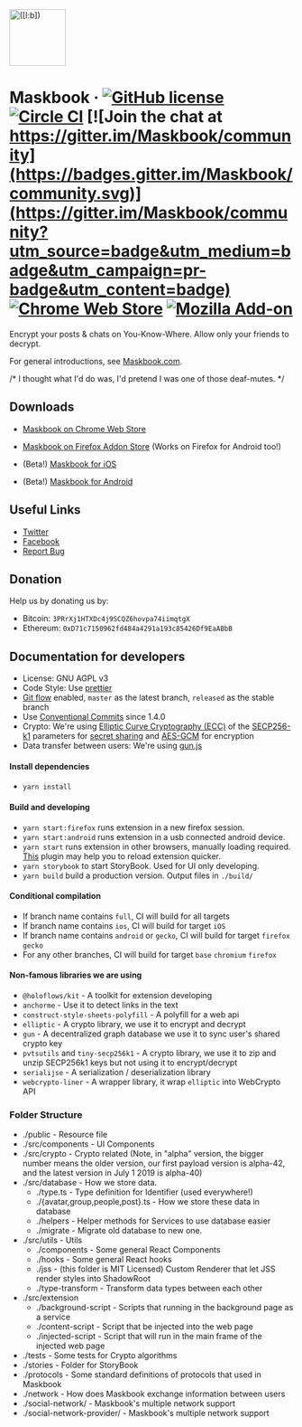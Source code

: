 <a href="https://maskbook.com/">
  <img src="https://dimensiondev.github.io/Maskbook-VI/the-laughing-mask.png"
       width="100" height="100" title="([I:b])" alt="([I:b])">
</a>

# Maskbook &middot; [![GitHub license](https://img.shields.io/badge/license-AGPL-blue.svg?style=flat-square)](https://github.com/DimensionDev/Maskbook/blob/master/LICENSE) [![Circle CI](https://img.shields.io/circleci/project/github/DimensionDev/Maskbook.svg?style=flat-square&logo=circleci)](https://circleci.com/gh/DimensionDev/Maskbook) [![Join the chat at https://gitter.im/Maskbook/community](https://badges.gitter.im/Maskbook/community.svg)](https://gitter.im/Maskbook/community?utm_source=badge&utm_medium=badge&utm_campaign=pr-badge&utm_content=badge) [![Chrome Web Store](https://img.shields.io/chrome-web-store/v/jkoeaghipilijlahjplgbfiocjhldnap.svg?logo=Maskbook&logoColor=%231c68f3&style=flat-square&label=Chrome%20store)][crext] [![Mozilla Add-on](https://img.shields.io/amo/v/maskbook?label=Firefox%20store&style=flat-square)][fxaddon]

Encrypt your posts & chats on You-Know-Where. Allow only your friends to decrypt.

For general introductions, see [Maskbook.com](https://maskbook.com/).

/* I thought what I'd do was, I'd pretend I was one of those deaf-mutes. */

## Downloads

-   [Maskbook on Chrome Web Store][crext]
-   [Maskbook on Firefox Addon Store][fxaddon] (Works on Firefox for Android too!)
-   (Beta!) [Maskbook for iOS][ios]
-   (Beta!) [Maskbook for Android][android]

    [crext]: https://chrome.google.com/webstore/detail/maskbook/jkoeaghipilijlahjplgbfiocjhldnap/
    [fxaddon]: https://addons.mozilla.org/en-US/firefox/addon/maskbook/
    [ios]: https://testflight.apple.com/join/OGmGmIg1
    [android]: https://play.google.com/store/apps/details?id=com.dimension.maskbook

## Useful Links

- [Twitter](https://twitter.com/ProjectMaskbook)
- [Facebook](https://www.facebook.com/realmaskbook)
- [Report Bug](https://github.com/DimensionDev/Maskbook/issues/new?template=bug.md&assignees=jack-works&projects=DimensionDev/Maskbook/3&title=%5BBug%5D%20&labels=Type%3A%20Bug)

## Donation

Help us by donating us by:

- Bitcoin: `3PRrXj1HTXDc4j9SCQZ6hovpa74iimqtgX`
- Ethereum: `0xD71c7150962fd484a4291a193c85426Df9EaABbB`

## Documentation for developers

-   License: GNU AGPL v3
-   Code Style: Use [prettier](https://github.com/prettier/prettier)
-   [Git flow](https://github.com/nvie/gitflow) enabled, `master` as the latest branch, `released` as the stable branch
-   Use [Conventional Commits](https://www.conventionalcommits.org/) since 1.4.0
-   Crypto: We're using [Elliptic Curve Cryptography (ECC)](https://en.wikipedia.org/wiki/ECC) of the [SECP256-k1](https://en.bitcoin.it/wiki/Secp256k1) parameters for [secret sharing](https://en.wikipedia.org/wiki/Elliptic-curve_Diffie–Hellman) and [AES-GCM](https://en.wikipedia.org/wiki/Galois/Counter_Mode) for encryption
-   Data transfer between users: We're using [gun.js](https://gun.eco)

#### Install dependencies

-   `yarn install`

#### Build and developing

-   `yarn start:firefox` runs extension in a new firefox session.
-   `yarn start:android` runs extension in a usb connected android device.
-   `yarn start` runs extension in other browsers, manually loading required.
    [This](https://chrome.google.com/webstore/detail/extensions-reloader/fimgfedafeadlieiabdeeaodndnlbhid) plugin may help you to reload extension quicker.
-   `yarn storybook` to start StoryBook. Used for UI only developing.
-   `yarn build` build a production version. Output files in `./build/`

#### Conditional compilation

-   If branch name contains `full`, CI will build for all targets
-   If branch name contains `ios`, CI will build for target `iOS`
-   If branch name contains `android` or `gecko`, CI will build for target `firefox` `gecko`
-   For any other branches, CI will build for target `base` `chromium` `firefox`

#### Non-famous libraries we are using

-   `@holoflows/kit` - A toolkit for extension developing
-   `anchorme` - Use it to detect links in the text
-   `construct-style-sheets-polyfill` - A polyfill for a web api
-   `elliptic` - A crypto library, we use it to encrypt and decrypt
-   `gun` - A decentralized graph database we use it to sync user's shared crypto key
-   `pvtsutils` and `tiny-secp256k1` - A crypto library, we use it to zip and unzip SECP256k1 keys but not using it to encrypt/decrypt
-   `serialijse` - A serialization / deserialization library
-   `webcrypto-liner` - A wrapper library, it wrap `elliptic` into WebCrypto API

### Folder Structure

-   ./public - Resource file
-   ./src/components - UI Components
-   ./src/crypto - Crypto related (Note, in "alpha" version, the bigger number means the older version, our first payload version is alpha-42, and the latest version in July 1 2019 is alpha-40)
-   ./src/database - How we store data.
    -   ./type.ts - Type definition for Identifier (used everywhere!)
    -   ./{avatar,group,people,post}.ts - How we store these data in database
    -   ./helpers - Helper methods for Services to use database easier
    -   ./migrate - Migrate old database to new one.
-   ./src/utils - Utils
    -   ./components - Some general React Components
    -   ./hooks - Some general React hooks
    -   ./jss - (this folder is MIT Licensed) Custom Renderer that let JSS render styles into ShadowRoot
    -   ./type-transform - Transform data types between each other
-   ./src/extension
    -   ./background-script - Scripts that running in the background page as a service
    -   ./content-script - Script that be injected into the web page
    -   ./injected-script - Script that will run in the main frame of the injected web page
-   ./tests - Some tests for Crypto algorithms
-   ./stories - Folder for StoryBook
-   ./protocols - Some standard definitions of protocols that used in Maskbook
-   ./network - How does Maskbook exchange information between users
-   ./social-network/ - Maskbook's multiple network support
-   ./social-network-provider/ - Maskbook's multiple network support
